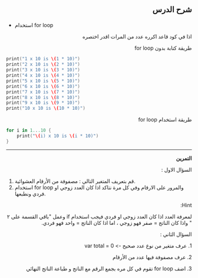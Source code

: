 
<h2><p dir="rtl">
شرح الدرس </p>
</h2>




* استخدام for loop

<p dir="rtl">
اذا في كود قاعد اكرره عدد من المرات اقدر اختصره</p>


<p dir="rtl">
طريقة كتابة بدون for loop</p>



```swift
print("1 x 10 is \(1 * 10)")
print("2 x 10 is \(2 * 10)")
print("3 x 10 is \(3 * 10)")
print("4 x 10 is \(4 * 10)")
print("5 x 10 is \(5 * 10)")
print("6 x 10 is \(6 * 10)")
print("7 x 10 is \(7 * 10)")
print("8 x 10 is \(8 * 10)")
print("9 x 10 is \(9 * 10)")
print("10 x 10 is \(10 * 10)")
```


<p dir="rtl">
طريقة استخدام for loop</p>



```swift
for i in 1...10 {
    print("\(i) x 10 is \(i * 10)")
}
```



---

<p dir="rtl">
<strong>التمرين</strong> </p>


<p dir="rtl">
السؤال الاول :</p>




1. قم بتعريف المتغير التالي : مصفوفة من الأرقام العشوائية.
2. استخدام for loop والمرور على الارقام وفي كل مرة نتاكد اذا كان العدد زوجي او فردي ونطبعها.
<p dir="rtl">
Hint: 

<p dir="rtl">
لمعرفة العدد اذا كان العدد زوجي او فردي فيجب استخدام if وعمل "باقي القسمة على ٢ " واذا كان الناتج = صفر فهو زوجي ، اما اذا كان الناتج = واحد فهو فردي.</p>




<p dir="rtl">
السؤال الثاني :</p>
<p dir="rtl">
1. 
عرف متغير من نوع عدد صحيح     ->      var total = 0 

<p dir="rtl">
2. 
عرف مصفوفة فيها عدد من الأرقام 

<p dir="rtl">
3. 
اضف for loop تقوم في كل مره بجمع الرقم مع الناتج و طباعة الناتج النهائي
